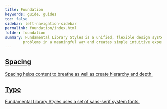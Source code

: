 ```yaml
---
title: Foundation
keywords: guide, guides
toc: false
sidebar: left-navigation-sidebar
permalink: foundation/index.html
folder: foundation
summary: Fundamental Library Styles is a unified, flexible design system that solves complex
        problems in a meaningful way and creates simple intuitive experience.
---
```


<div class="fd-layout-grid docs-tiles">
    <a class="fd-tile" role="button" href="spacing.html">
        <div class="fd-tile__content">
             <h2 class="fd-tile__header">
                 Spacing
             </h2>
             <p class="fd-tile__description">
                 Spacing helps content to breathe as well as create hierarchy and depth.
             </p>
        </div>
    </a>
    <a class="fd-tile" role="button" href="type.html">
        <div class="fd-tile__content">
             <h2 class="fd-tile__header">
                 Type
             </h2>
             <p class="fd-tile__description">
                 Fundamental Library Styles uses a set of sans-serif system fonts.
             </p>
        </div>
    </a>
</div>
